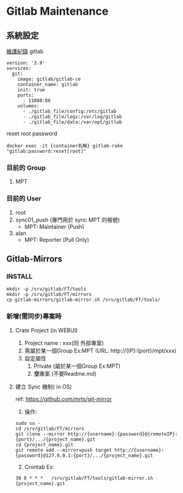 # Gitlab Maintenance


## 系統設定 
[維護紀錄](log.md)
gitlab
```
version: '3.9'
services:
  git:
    image: gitlab/gitlab-ce
    container_name: gitlab
    init: true
    ports:
      - 11080:80
    volumes:
      - ./gitlab_file/config:/etc/gitlab
      - ./gitlab_file/logs:/var/log/gitlab
      - ./gitlab_file/data:/var/opt/gitlab
```
reset root password
```
docker exec -it {container名稱} gitlab-rake "gitlab:password:reset[root]"
```

### 目前的 Group 
1. MPT

### 目前的 User 

1. root  		
2. sync01_push 	(專門用於 sync MPT 的帳號)
	* MPT: Maintainer (Push)
3. alan
	* MPT: Reporter (Pull Only)


## Gitlab-Mirrors 

### INSTALL
```
mkdir -p /srv/gitlab/FT/tools
mkdir -p /srv/gitlab/FT/mirrors
cp gitlab-mirrors/gitlab-mirror.sh /srv/gitlab/FT/tools/

```

### 新增(需同步)專案時 

1. Crate Project (in WEBUI)
	1. Project name : xxx(同 外部專案) 
	2. 需屬於某一個Group Ex:MPT   (URL: http://{IP}:{port}/mpt/xxx)
	3. 設定屬性
		1. Private (屬於某一個Group Ex:MPT)
		2. **空**專案 (不要Readme.md)

2. 建立 Sync 機制( in OS) 

	ref: https://github.com/mrts/git-mirror
	
	1. 操作:
	```
	sudo su -
	cd /srv/gitlab/FT/mirrors
	git clone --mirror http://{username}:{password}@{remoteIP}:{port}/.../{project_name}.git
	cd {project_name}.git
	git remote add --mirror=push target http://{username}:{password}@127.0.0.1:{port}/.../{project_name}.git
	```
	2. Crontab Ex:
	```
	30 8 * * *   /srv/gitlab/FT/tools/gitlab-mirror.sh {project_name}.git
	```
